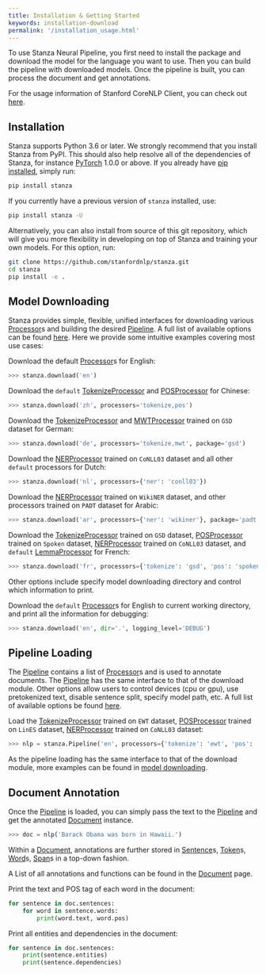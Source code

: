 ```yaml
---
title: Installation & Getting Started
keywords: installation-download
permalink: '/installation_usage.html'
---
```


To use Stanza Neural Pipeline, you first need to install the package and download the model for the language you want to use. Then you can build the pipeline with downloaded models. Once the pipeline is built, you can process the document and get annotations.

For the usage information of Stanford CoreNLP Client, you can check out [here](corenlp_client.md).

## Installation

Stanza supports Python 3.6 or later. We strongly recommend that you install Stanza from PyPI. This should also help resolve all of the dependencies of Stanza, for instance [PyTorch](https://pytorch.org/) 1.0.0 or above. If you already have [pip installed](https://pip.pypa.io/en/stable/installing/), simply run:
```bash
pip install stanza
```

If you currently have a previous version of `stanza` installed, use:
```bash
pip install stanza -U
```

Alternatively, you can also install from source of this git repository, which will give you more flexibility in developing on top of Stanza and training your own models. For this option, run:
```bash
git clone https://github.com/stanfordnlp/stanza.git
cd stanza
pip install -e .
```

## Model Downloading

Stanza provides simple, flexible, unified interfaces for downloading various [Processor](pipeline.md#processors)s and building the desired [Pipeline](pipeline.md#pipeline). A full list of available options can be found [here](models#downloading-and-using-models). Here we provide some intuitive examples covering most use cases:

Download the default [Processor](pipeline.md#processors)s for English:
```python
>>> stanza.download('en')
```

Download the `default` [TokenizeProcessor](tokenize.md) and [POSProcessor](pos.md) for Chinese:
```python
>>> stanza.download('zh', processors='tokenize,pos')
```

Download the [TokenizeProcessor](tokenize.md) and [MWTProcessor](mwt.md) trained on `GSD` dataset for German:
```python
>>> stanza.download('de', processors='tokenize,mwt', package='gsd')
```

Download the [NERProcessor](ner.md) trained on `CoNLL03` dataset and all other `default` processors for Dutch:
```python
>>> stanza.download('nl', processors={'ner': 'conll03'})
```

Download the [NERProcessor](ner.md) trained on `WikiNER` dataset, and other processors trained on `PADT` dataset for Arabic:
```python
>>> stanza.download('ar', processors={'ner': 'wikiner'}, package='padt')
```

Download the [TokenizeProcessor](tokenize.md) trained on `GSD` dataset, [POSProcessor](pos.md) trained on `Spoken` dataset, [NERProcessor](ner.md) trained on `CoNLL03` dataset, and `default` [LemmaProcessor](lemma.md) for French:
```python
>>> stanza.download('fr', processors={'tokenize': 'gsd', 'pos': 'spoken', 'ner': 'conll03', 'lemma': 'default'}, package=None)
```

Other options include specify model downloading directory and control which information to print.

Download the `default` [Processor](pipeline.md#processors)s for English to current working directory, and print all the information for debugging:
```python
>>> stanza.download('en', dir='.', logging_level='DEBUG')
```

## Pipeline Loading

The [Pipeline](pipeline.md#pipeline) contains a list of [Processor](pipeline.md#processors)s and is used to annotate documents. The [Pipeline](pipeline.md#pipeline) has the same interface to that of the download module. Other options allow users to control devices (cpu or gpu), use pretokenized text, disable sentence split, specify model path, etc. A full list of available options be found [here](pipeline.md#options).

Load the [TokenizeProcessor](tokenize.md) trained on `EWT` dataset, [POSProcessor](pos.md) trained on `LinES` dataset, [NERProcessor](ner.md) trained on `CoNLL03` dataset:
```python
>>> nlp = stanza.Pipeline('en', processors={'tokenize': 'ewt', 'pos': 'lines', 'ner': 'conll03'}, package=None)
```

As the pipeline loading has the same interface to that of the download module, more examples can be found in [model downloading](installation_usage.md#model-downloading).

## Document Annotation

Once the [Pipeline](pipeline.md#pipeline) is loaded, you can simply pass the text to the [Pipeline](pipeline.md#pipeline) and get the annotated [Document](data_objects#document) instance.

```python
>>> doc = nlp('Barack Obama was born in Hawaii.')
```

Within a [Document](data_objects#document), annotations are further stored in [Sentence](data_objects#sentence)s, [Token](data_objects#token)s, [Word](data_objects#word)s, [Span](data_objects#span)s in a top-down fashion.

A List of all annotations and functions can be found in the [Document](data_objects#document) page.

Print the text and POS tag of each word in the document:
```python
for sentence in doc.sentences:
    for word in sentence.words:
        print(word.text, word.pos)
```

Print all entities and dependencies in the document:
```python
for sentence in doc.sentences:
    print(sentence.entities)
    print(sentence.dependencies)
```
